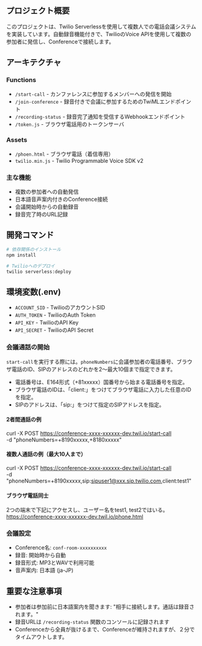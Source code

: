 ## プロジェクト概要

このプロジェクトは、Twilio Serverlessを使用して複数人での電話会議システムを実装しています。自動録音機能付きで、TwilioのVoice APIを使用して複数の参加者に発信し、Conferenceで接続します。

## アーキテクチャ

### Functions
- `/start-call` - カンファレンスに参加するメンバーへの発信を開始
- `/join-conference` - 録音付きで会議に参加するためのTwiMLエンドポイント
- `/recording-status` - 録音完了通知を受信するWebhookエンドポイント
- `/token.js` - ブラウザ電話用のトークンサーバ

### Assets
- `/phoen.html` - ブラウザ電話（着信専用）
- `twilio.min.js` - Twilio Programmable Voice SDK v2

### 主な機能
- 複数の参加者への自動発信
- 日本語音声案内付きのConference接続
- 会議開始時からの自動録音
- 録音完了時のURL記録

## 開発コマンド

```bash
# 依存関係のインストール
npm install

# Twilioへのデプロイ
twilio serverless:deploy
```

## 環境変数(.env)
- `ACCOUNT_SID` - TwilioのアカウントSID
- `AUTH_TOKEN` - TwilioのAuth Token
- `API_KEY` - TwilioのAPI Key
- `API_SECRET` - TwilioのAPI Secret

### 会議通話の開始
`start-call`を実行する際には。`phoneNumbers`に会議参加者の電話番号、ブラウザ電話のID、SIPのアドレスのどれかを2〜最大10個まで指定できます。
- 電話番号は、E164形式（+81xxxxx）国番号から始まる電話番号を指定。
- ブラウザ電話のIDは、「client:」をつけてブラウザ電話に入力した任意のIDを指定。
- SIPのアドレスは、「sip:」をつけて指定のSIPアドレスを指定。

#### 2者間通話の例
curl -X POST https://conference-xxxx-xxxxxx-dev.twil.io/start-call \
  -d "phoneNumbers=+8190xxxxx,+8180xxxxx"

#### 複数人通話の例（最大10人まで）
curl -X POST https://conference-xxxx-xxxxxx-dev.twil.io/start-call \
  -d "phoneNumbers=+8190xxxxx,sip:sipuser1@xxx.sip.twilio.com,client:test1"

#### ブラウザ電話同士
2つの端末で下記にアクセスし、ユーザー名をtest1, test2ではいる。
https://conference-xxxx-xxxxxx-dev.twil.io/phone.html

### 会議設定
- Conference名: `conf-room-xxxxxxxxxx`
- 録音: 開始時から自動
- 録音形式: MP3とWAVで利用可能
- 音声案内: 日本語 (ja-JP)

## 重要な注意事項

- 参加者は参加前に日本語案内を聞きます: "相手に接続します。通話は録音されます。"
- 録音URLは `/recording-status` 関数のコンソールに記録されます
- Conferenceから全員が抜けるまで、Conferenceが維持されますが、２分でタイムアウトします。



